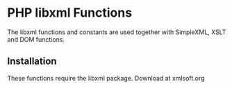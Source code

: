 <h1> PHP libxml Functions</h1>

The libxml functions and constants are used together with SimpleXML, XSLT and DOM functions.

<h2>Installation</h2>
These functions require the libxml package. Download at xmlsoft.org
